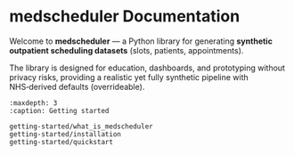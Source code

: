# medscheduler Documentation

Welcome to **medscheduler** — a Python library for generating **synthetic outpatient scheduling datasets** (slots, patients, appointments).

The library is designed for education, dashboards, and prototyping without privacy risks, providing a realistic yet fully synthetic pipeline with NHS‑derived defaults (overrideable).

```{toctree}
:maxdepth: 3
:caption: Getting started

getting-started/what_is_medscheduler
getting-started/installation
getting-started/quickstart
```

